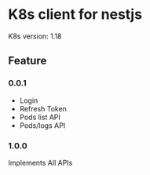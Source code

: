 # K8s client for nestjs
K8s version: 1.18

## Feature
### 0.0.1
- Login
- Refresh Token
- Pods list API
- Pods/logs API

### 1.0.0
Implements All APIs
